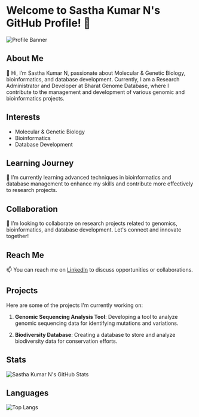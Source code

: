 # Welcome to Sastha Kumar N's GitHub Profile! 👋

![Profile Banner](banner_image.png)

## About Me

👀 Hi, I’m Sastha Kumar N, passionate about Molecular & Genetic Biology, bioinformatics, and database development. Currently, I am a Research Administrator and Developer at Bharat Genome Database, where I contribute to the management and development of various genomic and bioinformatics projects.

## Interests

- Molecular & Genetic Biology
- Bioinformatics
- Database Development

## Learning Journey

🌱 I’m currently learning advanced techniques in bioinformatics and database management to enhance my skills and contribute more effectively to research projects.

## Collaboration

💞️ I’m looking to collaborate on research projects related to genomics, bioinformatics, and database development. Let's connect and innovate together!

## Reach Me

📫 You can reach me on [LinkedIn](https://www.linkedin.com/in/sasthakumar-n-8a2260194/) to discuss opportunities or collaborations.

## Projects

Here are some of the projects I'm currently working on:

1. **Genomic Sequencing Analysis Tool**: Developing a tool to analyze genomic sequencing data for identifying mutations and variations.

2. **Biodiversity Database**: Creating a database to store and analyze biodiversity data for conservation efforts.

## Stats

![Sastha Kumar N's GitHub Stats](https://github-readme-stats.vercel.app/api?username=Sastha-Kumar-N&show_icons=true&theme=radical)

## Languages

![Top Langs](https://github-readme-stats.vercel.app/api/top-langs/?username=Sastha-Kumar-N&layout=compact)

